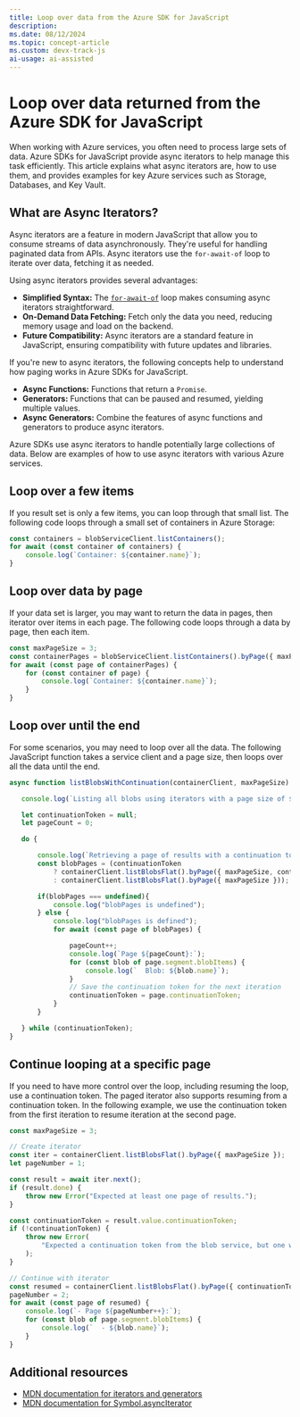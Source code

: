 ```yaml
---
title: Loop over data from the Azure SDK for JavaScript
description: 
ms.date: 08/12/2024
ms.topic: concept-article
ms.custom: devx-track-js 
ai-usage: ai-assisted
---
```


# Loop over data returned from the Azure SDK for JavaScript

When working with Azure services, you often need to process large sets of data. Azure SDKs for JavaScript provide async iterators to help manage this task efficiently. This article explains what async iterators are, how to use them, and provides examples for key Azure services such as Storage, Databases, and Key Vault.

## What are Async Iterators?

Async iterators are a feature in modern JavaScript that allow you to consume streams of data asynchronously. They're useful for handling paginated data from APIs. Async iterators use the `for-await-of` loop to iterate over data, fetching it as needed.

Using async iterators provides several advantages:

- **Simplified Syntax:** The [`for-await-of`](https://developer.mozilla.org/en-US/docs/Web/JavaScript/Reference/Statements/for-await...of) loop makes consuming async iterators straightforward.
- **On-Demand Data Fetching:** Fetch only the data you need, reducing memory usage and load on the backend.
- **Future Compatibility:** Async iterators are a standard feature in JavaScript, ensuring compatibility with future updates and libraries.

If you're new to async iterators, the following concepts help to understand how paging works in Azure SDKs for JavaScript.

- **Async Functions:** Functions that return a `Promise`.
- **Generators:** Functions that can be paused and resumed, yielding multiple values.
- **Async Generators:** Combine the features of async functions and generators to produce async iterators.

Azure SDKs use async iterators to handle potentially large collections of data. Below are examples of how to use async iterators with various Azure services. 

## Loop over a few items

If you result set is only a few items, you can loop through that small list. The following code loops through a small set of containers in Azure Storage:

```javascript
const containers = blobServiceClient.listContainers();
for await (const container of containers) {
    console.log(`Container: ${container.name}`);
}
```

## Loop over data by page

If your data set is larger, you may want to return the data in pages, then iterator over items in each page. The following code loops through a data by page, then each item.

```javascript
const maxPageSize = 3;
const containerPages = blobServiceClient.listContainers().byPage({ maxPageSize });
for await (const page of containerPages) {
    for (const container of page) {
        console.log(`Container: ${container.name}`);
    }
}
```

## Loop over until the end

For some scenarios, you may need to loop over all the data. The following JavaScript function takes a service client and a page size, then loops over all the data until the end. 

```javascript
async function listBlobsWithContinuation(containerClient, maxPageSize) {

   console.log(`Listing all blobs using iterators with a page size of ${maxPageSize}`);

   let continuationToken = null;
   let pageCount = 0;

   do {

       console.log(`Retrieving a page of results with a continuation token`);
       const blobPages = (continuationToken 
           ? containerClient.listBlobsFlat().byPage({ maxPageSize, continuationToken })
           : containerClient.listBlobsFlat().byPage({ maxPageSize }));

       if(blobPages === undefined){
           console.log("blobPages is undefined");
       } else {
           console.log("blobPages is defined");
           for await (const page of blobPages) {

               pageCount++;
               console.log(`Page ${pageCount}:`);
               for (const blob of page.segment.blobItems) {
                   console.log(`  Blob: ${blob.name}`);
               }
               // Save the continuation token for the next iteration
               continuationToken = page.continuationToken;
           }
       }

   } while (continuationToken);
}
```


## Continue looping at a specific page

If you need to have more control over the loop, including resuming the loop, use a continuation token. The paged iterator also supports resuming from a continuation token. In the following example, we use the continuation token from the first iteration to resume iteration at the second page.

```javascript
const maxPageSize = 3;

// Create iterator
const iter = containerClient.listBlobsFlat().byPage({ maxPageSize });
let pageNumber = 1;

const result = await iter.next();
if (result.done) {
    throw new Error("Expected at least one page of results.");
}

const continuationToken = result.value.continuationToken;
if (!continuationToken) {
    throw new Error(
        "Expected a continuation token from the blob service, but one was not returned."
    );
}

// Continue with iterator
const resumed = containerClient.listBlobsFlat().byPage({ continuationToken, maxPageSize });
pageNumber = 2;
for await (const page of resumed) {
    console.log(`- Page ${pageNumber++}:`);
    for (const blob of page.segment.blobItems) {
        console.log(`  - ${blob.name}`);
    }
}
```

## Additional resources

- [MDN documentation for iterators and generators](https://developer.mozilla.org/en-US/docs/Web/JavaScript/Guide/Iterators_and_Generators)
- [MDN documentation for Symbol.asyncIterator](https://developer.mozilla.org/en-US/docs/Web/JavaScript/Reference/Global_Objects/Symbol/asyncIterator)

